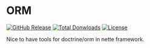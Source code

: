 ORM
====

[![GitHub Release](https://img.shields.io/github/release/juniwalk/orm.svg?style=flat-square)](https://github.com/juniwalk/orm/releases)
[![Total Donwloads](https://img.shields.io/packagist/dt/juniwalk/orm.svg?style=flat-square)](https://packagist.org/packages/juniwalk/orm)
[![License](https://img.shields.io/packagist/l/juniwalk/orm.svg?style=flat-square)](https://mit-license.org)

Nice to have tools for doctrine/orm in nette framework.
